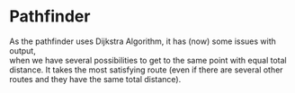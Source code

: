# Pathfinder
As the pathfinder uses Dijkstra Algorithm, it has (now) some issues with output,\
when we have several possibilities to get to the same point with equal total distance.
It takes the most satisfying route (even if there are several other routes and they have the same total distance).

